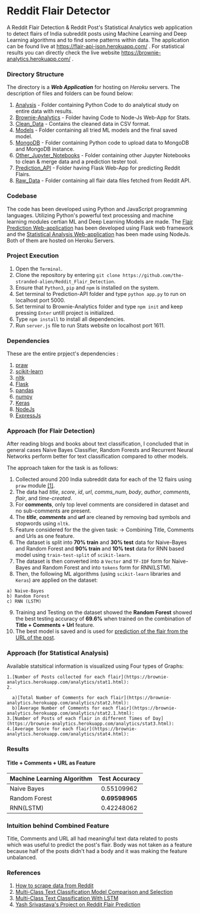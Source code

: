 # Reddit Flair Detector

A Reddit Flair Detection & Reddit Post's Statistical Analytics web application to detect flairs of India subreddit posts using Machine Learning and Deep Learning algorithms and to find some patterns within data. The application can be found live at https://flair-api-json.herokuapp.com/ .
For statistical results you can directly check the live website https://brownie-analytics.herokuapp.com/ .

### Directory Structure

The directory is a ***Web Application*** for hosting on *Heroku* servers. The description of files and folders can be found below:

  1. [Analysis](https://github.com/the-stranded-alien/Reddit_Flair_Detection/tree/master/Analysis) - Folder containing Python Code to do analytical study on entire data with results.
  2. [Brownie-Analytics](https://github.com/the-stranded-alien/Reddit_Flair_Detection/tree/master/Brownie-Analytics) - Folder having Code to Node-Js Web-App for Stats.
  3. [Clean_Data](https://github.com/the-stranded-alien/Reddit_Flair_Detection/tree/master/Clean_Data) - Contains the cleaned data in CSV format.
  4. [Models](https://github.com/the-stranded-alien/Reddit_Flair_Detection/tree/master/Models) - Folder containing all tried ML models and the final saved model.
  5. [MongoDB](https://github.com/the-stranded-alien/Reddit_Flair_Detection/tree/master/MongoDB) - Folder containing Python code to upload data to MongoDB and MongoDB instance.
  6. [Other_Jupyter_Notebooks](https://github.com/the-stranded-alien/Reddit_Flair_Detection/tree/master/Other_Jupyter_Notebooks) - Folder containing other Jupyter Notebooks to clean & merge data and a prediction tester tool. 
  7. [Prediction_API](https://github.com/the-stranded-alien/Reddit_Flair_Detection/tree/master/Prediction_API) - Folder having Flask Web-App for predicting Reddit Flairs.
  8. [Raw_Data](https://github.com/the-stranded-alien/Reddit_Flair_Detection/tree/master/Raw_Data) - Folder containing all flair data files fetched from Reddit API.
  
### Codebase

The code has been developed using Python and JavaScript programming languages. Utilizing Python's powerful text processing and machine learning modules certian ML and Deep Learning Models are made. The [Flair Prediction Web-application](https://flair-api-json.herokuapp.com/) has been developed using Flask web framework and the [Statistical Analysis Web-application](https://brownie-analytics.herokuapp.com/) has been made using NodeJs. Both of them are hosted on Heroku Servers.

### Project Execution

  1. Open the `Terminal`.
  2. Clone the repository by entering `git clone https://github.com/the-stranded-alien/Reddit_Flair_Detection`.
  3. Ensure that `Python3`, `pip` and `npm` is installed on the system.
  4. Set terminal to Prediction-API folder and type `python app.py` to run on localhost port 5000.
  5. Set terminal to Brownie-Analytics folder and type `npm init` and keep pressing `Enter` untill project is initialized.
  6. Type `npm install` to install all dependencies. 
  7. Run `server.js` file to run Stats website on localhost port 1611.
  
### Dependencies

These are the entire prpject's dependencies :

  1. [praw](https://praw.readthedocs.io/en/latest/)
  2. [scikit-learn](https://scikit-learn.org/)
  3. [nltk](https://www.nltk.org/)
  4. [Flask](https://palletsprojects.com/p/flask/)
  5. [pandas](https://pandas.pydata.org/)
  6. [numpy](http://www.numpy.org/)
  7. [Keras](https://keras.io/)
  8. [NodeJs](https://nodejs.org/en/)
  9. [ExpressJs](https://expressjs.com/)
  
### Approach (for Flair Detection)

After reading blogs and books about text classification, I concluded that in general cases Naive Bayes Classifier, Random Forests and Recurrent Neural Networks perform better for text classification compared to other models.

The approach taken for the task is as follows:

  1. Collected around 200 India subreddit data for each of the 12 flairs using `praw` module [[1]](http://www.storybench.org/how-to-scrape-reddit-with-python/).
  2. The data had *title*, *score*, *id*, *url*, *comms_num*, *body*, *author*, *comments*, *flair*, and *time-created*.
  3. For **comments**, only top level comments are considered in dataset and no sub-comments are present.
  4. The ***title***, ***comments*** and ***url*** are cleaned by removing bad symbols and stopwords using `nltk`.
  5. Feature considered for the the given task:
    -> Combining Title, Comments and Urls as one feature.
  6. The dataset is split into **70% train** and **30% test** data for Naive-Bayes and Random Forest and **90% train** and **10% test** data for RNN based model using `train-test-split` of `scikit-learn`.
  7. The dataset is then converted into a `Vector` and `TF-IDF` form for Naive-Bayes and Random Forest and into `tokens` form for RNN(LSTM).
  8. Then, the following ML algorithms (using `scikit-learn` libraries and `Keras`) are applied on the dataset:
    
    a) Naive-Bayes
    b) Random Forest
    c) RNN (LSTM)
   9. Training and Testing on the dataset showed the **Random Forest** showed the best testing accuracy of **69.6%** when trained on the combination of **Title + Comments + Url** feature.
   10. The best model is saved and is used for [prediction of the flair from the URL of the post](https://flair-api-json.herokuapp.com/).
      
### Approach (for Statistical Analysis)

Available statsitical information is visualized using Four types of Graphs:
  
  
    1.[Number of Posts collected for each flair](https://brownie-analytics.herokuapp.com/analytics/stat1.html):
    2.
  
      a)[Total Number of Comments for each flair](https://brownie-analytics.herokuapp.com/analytics/stat2.html):
      b)[Average Number of Comments for each flair](https://brownie-analytics.herokuapp.com/analytics/stat2.1.html):
    3.[Number of Posts of each flair in different Times of Day](https://brownie-analytics.herokuapp.com/analytics/stat3.html):
    4.[Average Score for each flair](https://brownie-analytics.herokuapp.com/analytics/stat4.html):
    
### Results

#### Title + Comments + URL as Feature

| Machine Learning Algorithm | Test Accuracy     |
| -------------              |:-----------------:|
| Naive Bayes                | 0.55109962      |
| Random Forest              | **0.69598965**  |
| RNN(LSTM)                  | 0.42248062      |


### Intuition behind Combined Feature

Title, Comments and URL all had meaningful text data related to posts which was useful to predict the post's flair. Body was not taken as a feature because half of the posts didn't had a body and it was making the feature unbalanced.

### References

1. [How to scrape data from Reddit](http://www.storybench.org/how-to-scrape-reddit-with-python/)
2. [Multi-Class Text Classification Model Comparison and Selection](https://towardsdatascience.com/multi-class-text-classification-model-comparison-and-selection-5eb066197568)
3. [Multi-Class Text Classification With LSTM](https://towardsdatascience.com/multi-class-text-classification-with-lstm-1590bee1bd17)
4. [Yash Srivastava's Project on Reddit Flair Prediction](https://github.com/radonys/Reddit-Flair-Detector) 
